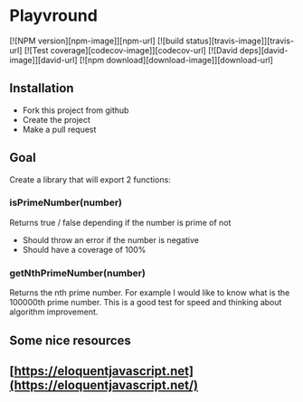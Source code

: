 # Playvround

[![NPM version][npm-image]][npm-url]
[![build status][travis-image]][travis-url]
[![Test coverage][codecov-image]][codecov-url]
[![David deps][david-image]][david-url]
[![npm download][download-image]][download-url]

## Installation

- Fork this project from github
- Create the project
- Make a pull request

## Goal

Create a library that will export 2 functions:

### isPrimeNumber(number)

Returns true / false depending if the number is prime of not

- Should throw an error if the number is negative
- Should have a coverage of 100%

### getNthPrimeNumber(number)

Returns the nth prime number. For example I would like to know
what is the 100000th prime number. This is a good test for speed
and thinking about algorithm improvement.

## Some nice resources

## [https://eloquentjavascript.net](https://eloquentjavascript.net/)
